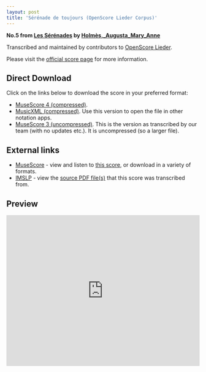 ```yaml
---
layout: post
title: 'Sérénade de toujours (OpenScore Lieder Corpus)'
---
```


__No.5 from [Les Sérénades](https://fourscoreandmore.org/openscore/lieder/Holm%C3%A8s,_Augusta_Mary_Anne/Les_S%C3%A9r%C3%A9nades/) by [Holmès,_Augusta_Mary_Anne](https://fourscoreandmore.org/openscore/lieder/Holm%C3%A8s,_Augusta_Mary_Anne)__

Transcribed and maintained by contributors to [OpenScore Lieder].

Please visit the [official score page] for more information.

[official score page]: https://musescore.com/openscore-lieder-corpus/scores/5669865
[OpenScore Lieder]: https://musescore.com/openscore-lieder-corpus

## Direct Download

Click on the links below to download the score in your preferred format:
- [MuseScore 4 (compressed)](https://fourscoreandmore.org/openscore/lieder/Holm%C3%A8s,_Augusta_Mary_Anne/Les_S%C3%A9r%C3%A9nades/5_S%C3%A9r%C3%A9nade_de_toujours.mscz).
- [MusicXML (compressed)](https://fourscoreandmore.org/openscore/lieder/Holm%C3%A8s,_Augusta_Mary_Anne/Les_S%C3%A9r%C3%A9nades/5_S%C3%A9r%C3%A9nade_de_toujours.mxl). Use this version to open the file in other notation apps.
- [MuseScore 3 (uncompressed)](https://raw.githubusercontent.com/OpenScore/Lieder/refs/heads/main/scores/Holm%C3%A8s,_Augusta_Mary_Anne/Les_S%C3%A9r%C3%A9nades/5_S%C3%A9r%C3%A9nade_de_toujours/lc5669865.mscx). This is the version as transcribed by our team (with no updates etc.). It is uncompressed (so a larger file).

## External links

- [MuseScore] - view and listen to [this score][MuseScore], or download in a variety of formats.
- [IMSLP] - view the [source PDF file(s)][IMSLP] that this score was transcribed from.

[MuseScore]: https://musescore.com/score/5669865
[IMSLP]: https://imslp.org/wiki/Special:ReverseLookup/584725

## Preview

<iframe width="100%" height="394" src="https://musescore.com/openscore-lieder-corpus/scores/5669865/embed" frameborder="0" allowfullscreen allow="autoplay; fullscreen"></iframe>
